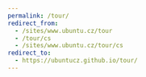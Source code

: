 ```yaml
---
permalink: /tour/
redirect_from:
  - /sites/www.ubuntu.cz/tour
  - /tour/cs
  - /sites/www.ubuntu.cz/tour/cs
redirect_to:
  - https://ubuntucz.github.io/tour/
---
```

